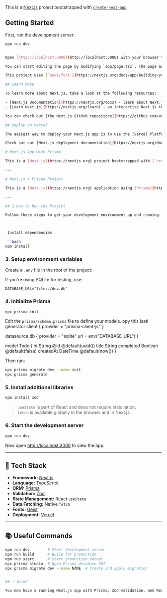 This is a [Next.js](https://nextjs.org) project bootstrapped with [`create-next-app`](https://nextjs.org/docs/app/api-reference/cli/create-next-app).

## Getting Started

First, run the development server:

```bash
npm run dev


Open [http://localhost:3000](http://localhost:3000) with your browser to see the result.

You can start editing the page by modifying `app/page.tsx`. The page auto-updates as you edit the file.

This project uses [`next/font`](https://nextjs.org/docs/app/building-your-application/optimizing/fonts) to automatically optimize and load [Geist](https://vercel.com/font), a new font family for Vercel.

## Learn More

To learn more about Next.js, take a look at the following resources:

- [Next.js Documentation](https://nextjs.org/docs) - learn about Next.js features and API.
- [Learn Next.js](https://nextjs.org/learn) - an interactive Next.js tutorial.

You can check out [the Next.js GitHub repository](https://github.com/vercel/next.js) - your feedback and contributions are welcome!

## Deploy on Vercel

The easiest way to deploy your Next.js app is to use the [Vercel Platform](https://vercel.com/new?utm_medium=default-template&filter=next.js&utm_source=create-next-app&utm_campaign=create-next-app-readme) from the creators of Next.js.

Check out our [Next.js deployment documentation](https://nextjs.org/docs/app/building-your-application/deploying) for more details.

# Next.js App with Prisma

This is a [Next.js](https://nextjs.org) project bootstrapped with [`create-next-app`](https://nextjs.org/docs/app/api-reference/cli/create-next-app). It uses **Prisma** for database access and **Geist** font for UI design.

---

# Next.js + Prisma Project

This is a [Next.js](https://nextjs.org) application using [Prisma](https://www.prisma.io/) as an ORM and [Geist](https://vercel.com/font) for font styling. It also uses native `fetch` for API calls, `zod` for schema validation, and React `useState` for state management.

---

## 🚀 How to Run the Project

Follow these steps to get your development environment up and running.



 Install dependencies

```bash
npm install
```

### 3. Setup environment variables

Create a `.env` file in the root of the project:


If you're using SQLite for testing, use:

```
DATABASE_URL="file:./dev.db"
```

### 4. Initialize Prisma

```bash
npx prisma init
```
Edit the `prisma/schema.prisma` file to define your models.
opy this Isati
generator client {
  provider = "prisma-client-js"
}

datasource db {
  provider = "sqlite"
  url      = env("DATABASE_URL")
}

model Todo {
  id        String   @id @default(uuid())
  title     String
  completed Boolean  @default(false)
  createdAt DateTime @default(now())
}

Then run:

```bash
npx prisma migrate dev --name init
npx prisma generate
```

### 5. Install additional libraries

```bash
npm install zod
```

> `useState` is part of React and does not require installation.  
> `fetch` is available globally in the browser and in Next.js.

### 6. Start the development server

```bash
npm run dev
```

Now open [http://localhost:3000](http://localhost:3000) to view the app.

---

## 🧱 Tech Stack

- **Framework:** [Next.js](https://nextjs.org)
- **Language:** TypeScript
- **ORM:** [Prisma](https://www.prisma.io)
- **Validation:** [Zod](https://zod.dev)
- **State Management:** React `useState`
- **Data Fetching:** Native `fetch`
- **Fonts:** [Geist](https://vercel.com/font)
- **Deployment:** [Vercel](https://vercel.com)

---
## 📚 Useful Commands

```bash
npm run dev        # Start development server
npm run build      # Build for production
npm run start      # Start production server
npx prisma studio  # Open Prisma database GUI
npx prisma migrate dev --name NAME  # Create and apply migration


## ✅ Done!

You now have a running Next.js app with Prisma, Zod validation, and React state handling.